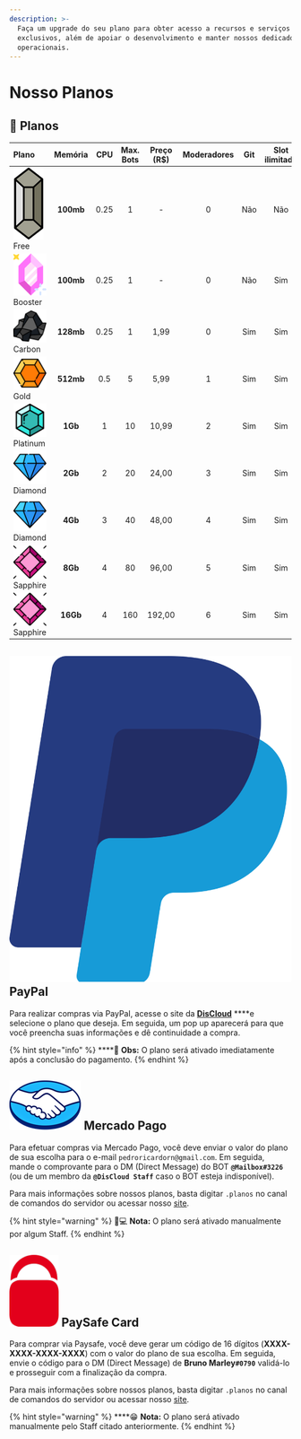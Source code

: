 ```yaml
---
description: >-
  Faça um upgrade do seu plano para obter acesso a recursos e serviços
  exclusivos, além de apoiar o desenvolvimento e manter nossos dedicados
  operacionais.
---
```


# Nosso Planos

## 💎 Planos

| Plano | Memória | CPU | Max. Bots | Preço \(R$\) | Moderadores | Git | Slot ilimitado | Timer |
| :--- | :---: | :---: | :---: | :---: | :---: | :---: | :---: | :---: |
| ![](../.gitbook/assets/free.png) Free | **100mb** | 0.25 | 1 | - | 0 | Não  | Não | Sim |
| ![](../.gitbook/assets/booster.png) Booster | **100mb** | 0.25 | 1 | - | 0 | Não | Sim | Não |
| ![](../.gitbook/assets/carbon.png) Carbon | **128mb** | 0.25 | 1 | 1,99 | 0 | Sim | Sim | Não |
| ![](../.gitbook/assets/gold.png) Gold | **512mb** | 0.5 | 5 | 5,99 | 1 | Sim | Sim | Não |
| ![](../.gitbook/assets/platinum.png) Platinum | **1Gb** | 1 | 10 | 10,99 | 2 | Sim | Sim | Não |
| ![](../.gitbook/assets/diamond.png) Diamond | **2Gb** | 2 | 20 | 24,00 | 3 | Sim | Sim | Não |
| ![](../.gitbook/assets/diamond.png) Diamond | **4Gb** | 3 | 40 | 48,00 | 4 | Sim | Sim | Não |
| ![](../.gitbook/assets/sapphire.png) Sapphire  | **8Gb** | 4 | 80 | 96,00 | 5 | Sim  | Sim | Não |
| ![](../.gitbook/assets/sapphire.png) Sapphire | **16Gb** | 4 | 160 | 192,00 | 6 | Sim  | Sim | Não |

## ![](../.gitbook/assets/paypal.png) PayPal

Para realizar compras via PayPal, acesse o site da [**DisCloud**](https://discloudbot.com/) ****e selecione o plano que deseja. Em seguida, um pop up aparecerá para que você preencha suas informações e dê continuidade a compra.

{% hint style="info" %}
\*\*\*\*🤩 **Obs:** O plano será ativado imediatamente após a conclusão do pagamento.
{% endhint %}

## ![](../.gitbook/assets/mercadopago.png) Mercado Pago

Para efetuar compras via Mercado Pago, você deve enviar o valor do plano de sua escolha para o e-mail `pedroricardorn@gmail.com`. Em seguida, mande o comprovante para o DM \(Direct Message\) do BOT **`@Mailbox#3226`** \(ou de um membro da **`@DisCloud Staff`** caso o BOT esteja indisponível\).

Para mais informações sobre nossos planos, basta digitar `.planos` no canal de comandos do servidor ou acessar nosso [site](https://discloudbot.com/).

{% hint style="warning" %}
👨💻 **Nota:** O plano será ativado manualmente por algum Staff.
{% endhint %}

## ![](../.gitbook/assets/paysafe.png) PaySafe Card

Para comprar via Paysafe, você deve gerar um código de 16 dígitos \(**XXXX-XXXX-XXXX-XXXX**\) com o valor do plano de sua escolha. Em seguida, envie o código para o DM \(Direct Message\) de **Bruno Marley`#0790`** validá-lo e prosseguir com a finalização da compra.

Para mais informações sobre nossos planos, basta digitar `.planos` no canal de comandos do servidor ou acessar nosso [site](https://discloudbot.com/).

{% hint style="warning" %}
\*\*\*\*😁 **Nota:** O plano será ativado manualmente pelo Staff citado anteriormente.
{% endhint %}

